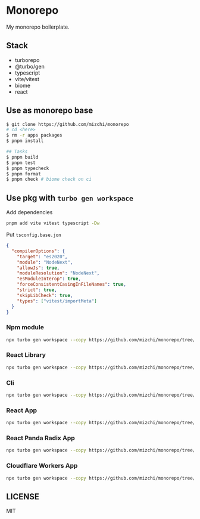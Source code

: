 # Monorepo

My monorepo boilerplate.

## Stack

- turborepo
- @turbo/gen
- typescript
- vite/vitest
- biome
- react

## Use as monorepo base

```bash
$ git clone https://github.com/mizchi/monorepo
# cd <here>
$ rm -r apps packages
$ pnpm install

## Tasks
$ pnpm build
$ pnpm test
$ pnpm typecheck
$ pnpm format
$ pnpm check # biome check on ci
```

## Use pkg with `turbo gen workspace`

Add dependencies

```bash
pnpm add vite vitest typescript -Dw
```

Put `tsconfig.base.jon`

```json
{
  "compilerOptions": {
    "target": "es2020",
    "module": "NodeNext",
    "allowJs": true,
    "moduleResolution": "NodeNext",
    "esModuleInterop": true,
    "forceConsistentCasingInFileNames": true,
    "strict": true,
    "skipLibCheck": true,
    "types": ["vitest/importMeta"]
  }
}
```

### Npm module

```bash
npx turbo gen workspace --copy https://github.com/mizchi/monorepo/tree/main/packages/lib-base --type package --name lib --destination=packages/lib
```

### React Library

```bash
npx turbo gen workspace --copy https://github.com/mizchi/monorepo/tree/main/packages/react-lib-base --type package --name react-lib --destination=packages/react-lib
```

### Cli

```bash
npx turbo gen workspace --copy https://github.com/mizchi/monorepo/tree/main/packages/cli-base --type package --name cli --destination=packages/cli
```

### React App

```bash
npx turbo gen workspace --copy https://github.com/mizchi/monorepo/tree/main/apps/react-base --type app --name react-app --destination=apps/react-app
```

### React Panda Radix App

```bash
npx turbo gen workspace --copy https://github.com/mizchi/monorepo/tree/main/apps/panda-base --type app --name panda-app --destination=apps/panda-app
```

### Cloudflare Workers App

```bash
npx turbo gen workspace --copy https://github.com/mizchi/monorepo/tree/main/apps/cf-workers-base --type app --name cf-worker --destination=apps/cf-worker
```

## LICENSE

MIT
